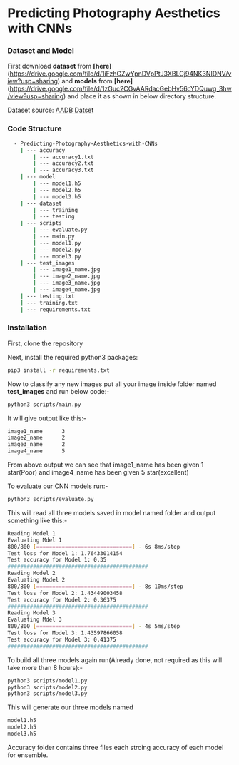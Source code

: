 # Predicting Photography Aesthetics with CNNs

### Dataset and Model
First download **dataset** from **[here]**(https://drive.google.com/file/d/1iFzhGZwYpnDVpPtJ3XBLGj94NK3NIDNV/view?usp=sharing) and **models** from **[here]**(https://drive.google.com/file/d/1zGuc2CGvAARdacGebHv56cYDQuwg_3hw/view?usp=sharing) and place it as shown in below directory structure.

Dataset source: [AADB Datset](https://github.com/aimerykong/deepImageAestheticsAnalysis)

### Code Structure
```bash
  - Predicting-Photography-Aesthetics-with-CNNs
  	| --- accuracy
		| --- accuracy1.txt
		| --- accuracy2.txt
		| --- accuracy3.txt
	| --- model
		| --- model1.h5
		| --- model2.h5
		| --- model3.h5
	| --- dataset
		| --- training
		| --- testing
	| --- scripts
		| --- evaluate.py
		| --- main.py
		| --- model1.py
		| --- model2.py
		| --- model3.py
	| --- test_images
		| --- image1_name.jpg
		| --- image2_name.jpg
		| --- image3_name.jpg
		| --- image4_name.jpg
	| --- testing.txt
	| --- training.txt
	| --- requirements.txt
```

### Installation

First, clone the repository

Next, install the required python3 packages: 
```bash
pip3 install -r requirements.txt
```

Now to classify any new images put all your image inside folder named **test_images** and run below code:-
```bash
python3 scripts/main.py
```
It will give output like this:-

```bash
image1_name 	 3
image2_name 	 2
image3_name 	 2
image4_name 	 5
```
From above output we can see that image1_name has been given 1 star(Poor) and image4_name has been given 5 star(excellent)

To evaluate our CNN models run:-
```bash
python3 scripts/evaluate.py
```
This will read all three models saved in model named folder and output something like this:-
```bash
Reading Model 1
Evaluating Mdel 1
800/800 [==============================] - 6s 8ms/step
Test loss for Model 1: 1.76433014154
Test accuracy for Model 1: 0.35
############################################
Reading Model 2
Evaluating Model 2
800/800 [==============================] - 8s 10ms/step
Test loss for Model 2: 1.43449003458
Test accuracy for Model 2: 0.36375
############################################
Reading Model 3
Evaluating Mdel 3
800/800 [==============================] - 4s 5ms/step
Test loss for Model 3: 1.43597866058
Test accuracy for Model 3: 0.41375
############################################ 
```

To build all three models again run(Already done, not required as this will take more than 8 hours):-
```bash
python3 scripts/model1.py
python3 scripts/model2.py
python3 scripts/model3.py
```

This will generate our three models named
```bash
model1.h5
model2.h5
model3.h5
```

Accuracy folder contains three files each stroing accuracy of each model for ensemble.

